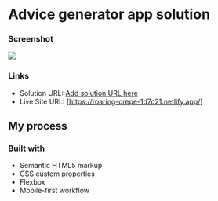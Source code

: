 # Advice generator app solution


### Screenshot

![](./Web-capture.jpg)


### Links

- Solution URL: [Add solution URL here](https://your-solution-url.com)
- Live Site URL: [https://roaring-crepe-1d7c21.netlify.app/]
## My process

### Built with

- Semantic HTML5 markup
- CSS custom properties
- Flexbox
- Mobile-first workflow


